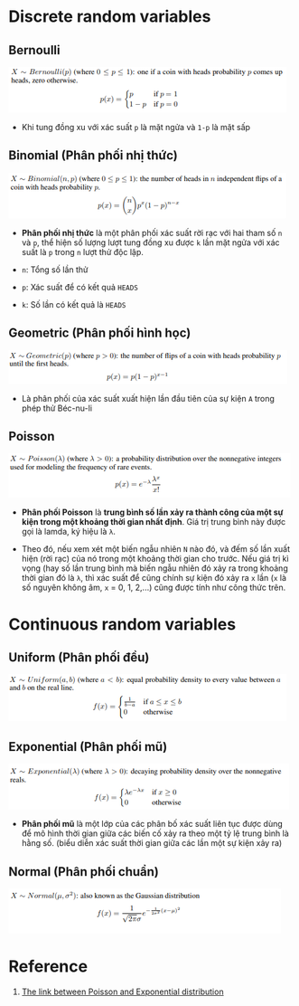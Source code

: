 # Discrete random variables

## **Bernoulli**

![](./images/61.PNG)

- Khi tung đồng xu với xác suất `p` là mặt ngửa và `1-p` là mặt sấp

## **Binomial (Phân phối nhị thức)**

![](./images/62.PNG)

- **Phân phối nhị thức** là một phân phối xác suất rời rạc với hai tham số `n` và `p`, thể hiện số lượng lượt tung đồng xu được `k` lần mặt ngửa với xác suất là `p` trong `n` lượt thử độc lập.

- `n`: Tổng số lần thử

- `p`: Xác suất để có kết quả `HEADS`

- `k`: Số lần có kết quả là `HEADS`

## **Geometric (Phân phối hình học)**

![](./images/63.PNG)

- Là phân phối của xác suất xuất hiện lần đầu tiên của sự kiện `A` trong phép thử Béc-nu-li

## **Poisson**

![](./images/64.PNG)

- **Phân phối Poisson** là **trung bình số lần xảy ra thành công của một sự kiện trong một khoảng thời gian nhất định**. Giá trị trung bình này được gọi là lamda, ký hiệu là `λ`.

- Theo đó, nếu xem xét một biến ngẫu nhiên `N` nào đó, và đếm số lần xuất hiện (rời rạc) của nó trong một khoảng thời gian cho trước. Nếu giá trị kì vọng (hay số lần trung bình mà biến ngẫu nhiên đó xảy ra trong khoảng thời gian đó là `λ`, thì xác suất để cũng chính sự kiện đó xảy ra `x` lần (`x` là số nguyên không âm, `x` = 0, 1, 2,...) cũng được tính như công thức trên.

# Continuous random variables

## **Uniform (Phân phối đều)**

![](./images/65.PNG)

## **Exponential (Phân phối mũ)**

![](./images/66.PNG)

- **Phân phối mũ** là một lớp của các phân bố xác suất liên tục được dùng để mô hình thời gian giữa các biến cố xảy ra theo một tỷ lệ trung bình là hằng số. (biểu diễn xác suất thời gian giữa các lần một sự kiện xảy ra)

## **Normal (Phân phối chuẩn)**

![](./images/67.PNG)

# Reference
1. [The link between Poisson and Exponential distribution](https://medium.com/swlh/the-link-between-poisson-and-exponential-distribution-817e92344d1b)
